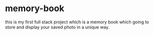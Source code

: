 # memory-book
this is my first full stack project which is a memory book which going to store and display your saved photo in a unique way.
